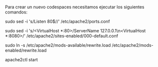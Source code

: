 Para crear un nuevo codespaces necesitamos ejecutar los siguientes comandos:

sudo sed -i 's/Listen 80$//' /etc/apache2/ports.conf

sudo sed -i 's/<VirtualHost \*:80>/ServerName 127.0.0.1\n<VirtualHost \*:8080>/' /etc/apache2/sites-enabled/000-default.conf

sudo ln -s /etc/apache2/mods-available/rewrite.load /etc/apache2/mods-enabled/rewrite.load

apache2ctl start
